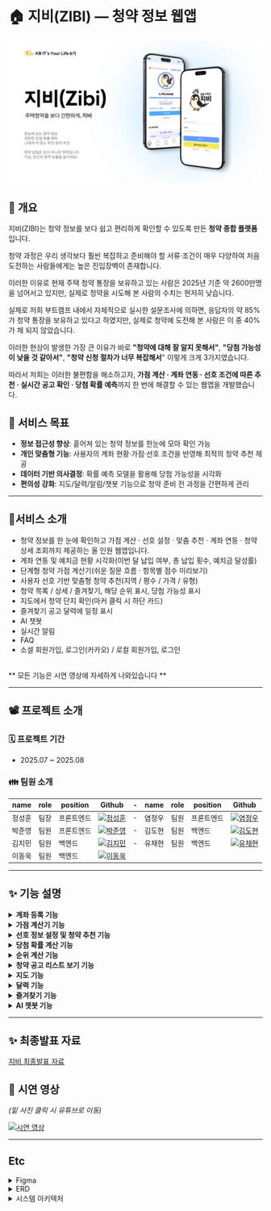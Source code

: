 # 🏠 지비(ZIBI) — 청약 정보 웹앱

<img src="assets/zibi.png" alt="zibi_logo" width="600" />

## 📖 개요
지비(ZIBI)는 청약 정보를 보다 쉽고 편리하게 확인할 수 있도록 만든 **청약 종합 플랫폼**입니다.  

청약 과정은 우리 생각보다 훨씬 복잡하고 준비해야 할 서류·조건이 매우 다양하여 처음 도전하는 사람들에게는 높은 진입장벽이 존재합니다.

이러한 이유로 현재 주택 청약 통장을 보유하고 있는 사람은 2025년 기준 약 2600만명을 넘어서고 있지만, 실제로 청약을 시도해 본 사람의 수치는 현저히 낮습니다.

실제로 저희 부트캠프 내에서 자체적으로 실시한 설문조사에 의하면, 응답자의 약 85%가 청약 통장을 보유하고 있다고 하였지만, 실제로 청약에 도전해 본 사람은 이 중 40%가 채 되지 않았습니다. 

이러한 현상이 발생한 가장 큰 이유가 바로 **"청약에 대해 잘 알지 못해서"**, **"당첨 가능성이 낮을 것 같아서"**, **"청약 신청 절차가 너무 복잡해서**" 이렇게 크게 3가지였습니다.

따라서 저희는 이러한 불편함을 해소하고자, **가점 계산 · 계좌 연동 · 선호 조건에 따른 추천 · 실시간 공고 확인 · 당첨 확률 예측**까지 한 번에 해결할 수 있는 웹앱을 개발했습니다.  

## 🎯 서비스 목표
- **정보 접근성 향상**: 흩어져 있는 청약 정보를 한눈에 모아 확인 가능  
- **개인 맞춤형 기능**: 사용자의 계좌 현황·가점·선호 조건을 반영해 최적의 청약 추천 제공  
- **데이터 기반 의사결정**: 확률 예측 모델을 활용해 당첨 가능성을 시각화  
- **편의성 강화**: 지도/달력/알림/챗봇 기능으로 청약 준비 전 과정을 간편하게 관리  

---

## 📌서비스 소개
- 청약 정보를 한 눈에 확인하고 가점 계산 · 선호 설정 · 맞춤 추천 · 계좌 연동 · 청약 상세 조회까지 제공하는 올 인원 웹앱입니다.
- 계좌 연동 및 예치금 현황 시각화(이번 달 납입 여부, 총 납입 횟수, 예치금 달성률)
- 단계형 청약 가점 계산기(쉬운 질문 흐름 · 항목별 점수 미리보기)
- 사용자 선호 기반 맞춤형 청약 추천(지역 / 평수 / 가격 / 유형)
- 청약 목록 / 상세 / 즐겨찾기, 해당 순위 표시, 당첨 가능성 표시
- 지도에서 청약 단지 확인(마커 클릭 시 하단 카드)
- 즐겨찾기 공고 달력에 일정 표시
- AI 챗봇
- 실시간 알림
- FAQ
- 소셜 회원가입, 로그인(카카오) / 로컬 회원가입, 로그인
<br>
** 모든 기능은 시연 영상에 자세하게 나와있습니다 **

---

## 📽️ 프로젝트 소개

### 🗓️ 프로젝트 기간
- 2025.07 ~ 2025.08

### 👪 팀원 소개
|name|role|position|Github|-|name|role|position|Github| 
|------|---|---|---|-|------|---|---|---|
| 정성훈 | 팀장 |프론트엔드 | <a href="https://github.com/seonghoon1201"><img alt="정성훈" src="https://github.com/seonghoon1201.png?size=100" width="90" height="90" /></a> |-| 염정우 | 팀원 |프론트엔드 | <a href="https://github.com/yeomine"><img alt="염정우" src="https://github.com/yeomine.png?size=100" width="90" height="90" /></a> |
| 박준영 | 팀원 |프론트엔드 | <a href="https://github.com/TTprotocol"><img alt="박준영" src="https://github.com/TTprotocol.png?size=100" width="90" height="90" /></a> |-| 김도현 | 팀원 |백엔드 | <a href="https://github.com/bikdh1109"><img alt="김도현" src="https://github.com/bikdh1109.png?size=100" width="90" height="90" /></a> |
| 김지민 | 팀원 |백엔드 | <a href="https://github.com/rlawlals119"><img alt="김지민" src="https://github.com/rlawlals119.png?size=100" width="90" height="90" /></a> |-| 유채현 | 팀원 |백엔드 | <a href="https://github.com/chaeging"><img alt="유채현" src="https://github.com/chaeging.png?size=100" width="90" height="90" /></a> |
| 이동욱 | 팀원 |백엔드 | <a href="https://github.com/Leedong-uk"><img alt="이동욱" src="https://github.com/Leedong-uk.png?size=100" width="90" height="90" /></a> |

---
## ✨ 기능 설명
<details>
<summary><b>계좌 등록 기능</b></summary>
<div markdown="1">
<br>
<p><i>메인 페이지에서 실제 청약 계좌를 등록할 수 있습니다.</i></p>
<p><i>예치금 충족률에 따라 캐릭터가 바뀌며, 원하는 평수대에 따른 예치금 충족률을 한 눈에 파악할 수 있습니다.</i></p>

<div align="center">
  <img src="assets/account_nonconnection.png" alt="계좌 미연결" width="35%" />
  <img src="assets/account_connection.png" alt="계좌 연결" width="30%" />
</div>
</div>
</details>

<details>
<summary><b>가점 계산기 기능</b></summary>
<div>
<br>
<p><i>보다 쉬운 질문들을 통해 가점을 계산할 수 있습니다.</i></p>
<p><i>회원가입 때 받은 개인 정보들과, 간단한 6가지의 질문들을 통해 사용자의 가점을 계산할 수 있습니다.</i></p>

<div align="center">
  <img src="assets/calculator.png" alt="가점 계산기" width="30%" />
  <img src="assets/calculator_info.png" alt="가점 정보" width="30%" />
</div>
</div>
</details>

<details>
<summary><b>선호 정보 설정 및 청약 추천 기능</b></summary>
<div markdown="1">
<br>
<p><i>사용자가 본인의 선호 정보를 설정하여 그 선호 정보에 맞는 청약을 청약 당첨 확률이 높은 순으로 추천해 줍니다.</i></p>

<div align="center">
  <img src="assets/preference.png" alt="선호 설정" width="30%" />
  <img src="assets/recommendation.png" alt="추천 결과" width="30%" />
</div>
</div>
</details>

<details>
<summary><b>당첨 확률 계산 기능</b></summary>
<div markdown="1">
<br>
<p><i>사용자의 계좌 정보, 가점 정보 등을 토대로 각 청약마다의 당첨 확률을 계산하여 제공합니다.</i></p>
<p><i>히스토그램과 KNN 모델을 합하여 당첨 확률을 계산하여 보여줍니다.</i></p>

<div align="center">
  <img src="assets/probability.png" alt="당첨 확률" width="40%" />
</div>
</div>
</details>

<details>
<summary><b>순위 계산 기능</b></summary>
<div markdown="1">
<br>
<p><i>특정 청약에 대한 사용자의 순위가 무엇인 지 계산하여 보여줍니다.</i></p>

<div align="center">
  <img src="assets/rank.png" alt="순위 계산" width="40%" />
</div>
</div>
</details>

<details>
<summary><b>청약 공고 리스트 보기 기능</b></summary>
<div markdown="1">
<br>
<p><i>사용자들은 현재 올라와 있는 모든 청약 공고를 한 눈에 볼 수 있습니다.</i></p>
<p><i>특정 청약 공고 자세히 보기 버튼을 누르면, 해당 청약 공고의 평수, 가격, 위치, 즐겨찾기 수, 조회 수, 당첨 확률, 순위 계산, 청약일정, 주변 인프라 정보 등 해당 청약에 관련된 모든 정보들을 볼 수 있습니다.</i></p>

<div align="center">
  <img src="assets/subscription_list.png" alt="공고 리스트" width=30%" />
  <img src="assets/subscription_detail.png" alt="공고 상세" width="30%" />
</div>
</div>
</details>

<details>
<summary><b>지도 기능</b></summary>
<div markdown="1">
<br>
<p><i>지도 기능을 통해 현재 올라온 모든 청약 공고에 대한 위치를 바로 알 수 있습니다.</i></p>
<p><i>필터 기능을 통해 원하는 지역의 공고를 바로 볼 수 있습니다.</i></p>

<div align="center">
  <img src="assets/map.jpg" alt="지도" width="40%" />
</div>
</div>
</details>

<details>
<summary><b>달력 기능</b></summary>
<div markdown="1">
<br>
<p><i>달력에 즐겨찾기 한 공고들의 청약 공고 일정을 바로 확인할 수 있습니다.</i></p>

<div align="center">
  <img src="assets/calendar.jpg" alt="달력" width="40%" />
</div>
</div>
</details>

<details>
<summary><b>즐겨찾기 기능</b></summary>
<div markdown="1">
<br>
<p><i>청약 공고를 보며 관심있는 공고에 즐겨찾기를 하여 즐겨찾기 한 공고를 모아 볼 수 있습니다.</i></p>

<div align="center">
  <img src="assets/favorite.jpg" alt="즐겨찾기" width="40%" />
</div>
</div>
</details>

<details>
<summary><b>AI 챗봇 기능</b></summary>
<div markdown="1">
<br>
<p><i>AI 챗봇에게 궁금한 것들을 물어볼 수 있습니다.</i></p>

<div align="center">
  <img src="assets/chatbot.png" alt="챗봇" width="40%" />
</div>
</div>
</details>

---

## ✨ 최종발표 자료 
<a href = "https://www.miricanvas.com/v2/design2/v/e2dc0509-187e-4430-9705-c7bb7378db64/"> 지비 최종발표 자료 </a>
  
## 📱 시연 영상
<i>(밑 사진 클릭 시 유튜브로 이동)</i>

[![시연 영상](http://img.youtube.com/vi/5IU9eQ69PxY/0.jpg)](https://www.youtube.com/watch?v=5IU9eQ69PxY)

---
## Etc
<details>
<summary>Figma</summary>
<div markdown="1">
<br>
  
![image](assets/16반_3팀_ZIBI_Figma.png)

</div>
</details>

<details>
<summary>ERD</summary>
<div markdown="1">
<br>
  
![image](assets/16반_3팀_ZIBI_ERD_Diagram.png)

</div>
</details>
</details>

<details>
<summary>시스템 아키텍처</summary>
<div markdown="1">
<br>
  
![image](assets/architecture.png)

</div>
</details>

